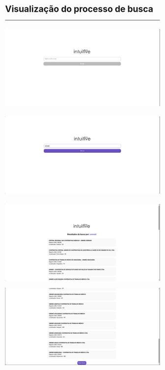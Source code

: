# Visualização do processo de busca
---
![1](../images/2.png)
---
![1](../images/3.png)
---
![1](../images/4.png)
---
![1](../images/5.png)
